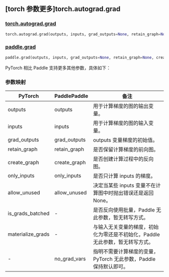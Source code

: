 ## [torch 参数更多]torch.autograd.grad

### [torch.autograd.grad](https://pytorch.org/docs/stable/generated/torch.autograd.grad.html#torch.autograd.grad)

```python
torch.autograd.grad(outputs, inputs, grad_outputs=None, retain_graph=None, create_graph=False, only_inputs=True, allow_unused=False, is_grads_batched=False, materialize_grads=False)
```

### [paddle.grad](https://www.paddlepaddle.org.cn/documentation/docs/zh/develop/api/paddle/grad_cn.html)

```python
paddle.grad(outputs, inputs, grad_outputs=None, retain_graph=None, create_graph=False, only_inputs=True, allow_unused=False, no_grad_vars=None)
```

PyTorch 相比 Paddle 支持更多其他参数，具体如下：

### 参数映射

| PyTorch          | PaddlePaddle | 备注                                                         |
| ---------------- | ------------ | ------------------------------------------------------------ |
| outputs          | outputs      | 用于计算梯度的图的输出变量。                                 |
| inputs           | inputs       | 用于计算梯度的图的输入变量。                                 |
| grad_outputs     | grad_outputs | outputs 变量梯度的初始值。                                   |
| retain_graph     | retain_graph | 是否保留计算梯度的前向图。                                   |
| create_graph     | create_graph | 是否创建计算过程中的反向图。                                 |
| only_inputs      | only_inputs  | 是否只计算 inputs 的梯度。                                   |
| allow_unused     | allow_unused | 决定当某些 inputs 变量不在计算图中时抛出错误还是返回 None。  |
| is_grads_batched | -            | 是否反向使用批量，Paddle 无此参数，暂无转写方式。            |
| materialize_grads | -            | 与输入无关变量的梯度，初始化为零还是不初始化，Paddle 无此参数，暂无转写方式。            |
| -                | no_grad_vars | 指明不需要计算梯度的变量，PyTorch 无此参数，Paddle 保持默认即可。 |
